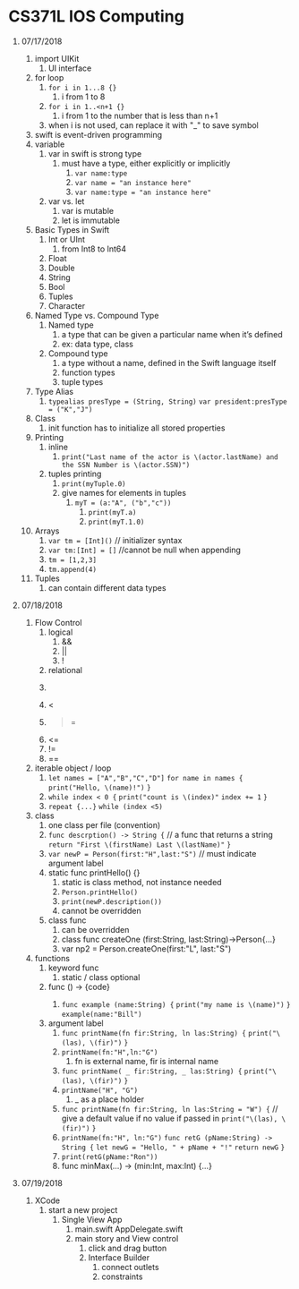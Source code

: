 # CS371L IOS Computing
1. 07/17/2018
    1. import UIKit
        1. UI interface
    2. for loop
        1. `for i in 1...8 {}`
            1. i from 1 to 8
        2. `for i in 1..<n+1 {}`
            1. i from 1 to the number that is less than n+1
        3. when i is not used, can replace it with "_" to save symbol
    3. swift is event-driven programming
    4. variable
        1. var in swift is strong type
            1. must have a type, either explicitly or implicitly
                1. `var name:type`
                2. `var name = "an instance here"`
                3. `var name:type = "an instance here"`
        2. var vs. let
            1. var is mutable
            2. let is immutable
    5. Basic Types in Swift
        1. Int or UInt
            1. from Int8 to Int64
        2. Float
        3. Double
        4. String
        5. Bool
        6. Tuples
        7. Character
    6. Named Type vs. Compound Type
        1. Named type
            1. a type that can be given a particular name when it’s defined
            2. ex: data type, class
        2. Compound type
            1. a type without a name, defined in the Swift language itself
            2. function types
            3. tuple types
    7. Type Alias
        1. `typealias presType = (String, String)`
           `var president:presType = ("K","J")`
    8. Class
        1. init function has to initialize all stored properties
    9. Printing
        1.  inline
            1.  `print("Last name of the actor is \(actor.lastName) and the SSN Number is \(actor.SSN)")`
        2.  tuples printing
            1.  `print(myTuple.0)`
            2.  give names for elements in tuples
                1.  `myT = (a:"A", ("b","c"))`
                    1.  `print(myT.a)`
                    2.  `print(myT.1.0)`
    10. Arrays
        1.  `var tm = [Int]()` // initializer syntax
        2.  `var tm:[Int] = []` //cannot be null when appending
        3.  `tm = [1,2,3]`
        4.  `tm.append(4)`
    11. Tuples
        1.  can contain different data types

2. 07/18/2018
    1. Flow Control
        1. logical
            1. &&
            2. ||
            3. !
        2. relational
        3. >
        4. <
        5. >=
        6. <=
        7. !=
        8. ==
    2. iterable object / loop
        1. `let names = ["A","B","C","D"]`
           `for name in names {`
           `print("Hello, \(name)!")`
           `}`
        2. `while index < 0 {`
           `print("count is \(index)"`
           `index += 1`
           `}`
        3. `repeat {...}`
           `while (index <5)`
    3. class
        1. one class per file (convention)
        2. `func descrption() -> String {` // a func that        returns a string
           `return "First \(firstName) Last \(lastName)"`
           `}`
        3. `var newP = Person(first:"H",last:"S")` // must indicate argument label
        4. static func printHello() {}
            1. static is class method, not instance needed
            2. `Person.printHello()`
            3. `print(newP.description())`
            4. cannot be overridden
        5. class func
            1. can be overridden
            2. class func createOne (first:String, last:String)->Person{...}
            3. var np2 = Person.createOne(first:"L", last:"S")
    4. functions
        1. keyword func
            1. static / class optional
        2. func <funcName> (<argList>) -> <returnType> {code}
            1. `func example (name:String) {`
               `print("my name is \(name)")`
               `}`
               `example(name:"Bill")`
        3. argument label
            1. `func printName(fn fir:String, ln las:String) {`
               `print("\(las), \(fir)")`
               `}`
            2. `printName(fn:"H",ln:"G")`
                1.  fn is external name, fir is internal name
            3. `func printName( _ fir:String, _ las:String) {`
               `print("\(las), \(fir)")`
               `}`
            4. `printName("H", "G")`
                1. _ as a place holder
            5. `func printName(fn fir:String, ln las:String = "W") {` // give a default value if no value if passed in
               `print("\(las), \(fir)")`
               `}`
            6. `printName(fn:"H", ln:"G")`
               `func retG (pName:String) -> String {`
               `let newG = "Hello, " + pName + "!"`
               `return newG`
               `}`
            7. `print(retG(pName:"Ron"))`
            8. func minMax(...) -> (min:Int, max:Int) {...}

3. 07/19/2018
    1. XCode
        1. start a new project
            1. Single View App
                1. main.swift AppDelegate.swift
                2. main story and View control
                    1. click and drag button
                    2. Interface Builder
                        1. connect outlets
                        2. constraints
            